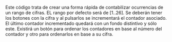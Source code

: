 Este código
trata de crear una forma 
rápida de contabilizar ocurrencias de
un rango de cifras. EL rango por defecto
será de [1..26].
Se deberán tener los botones con la cifra y al pulsarlos
se incrementará el contador asociado.
El último contador incrementado quedará con un fondo
distintivo y sólo este.
Existirá un botón para ordenar los contadores en base al número del contador y otro para ordenarlos en base a su cifra.